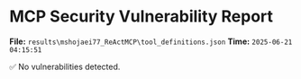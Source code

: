 # MCP Security Vulnerability Report
**File:** `results\mshojaei77_ReActMCP\tool_definitions.json`
**Time:** `2025-06-21 04:15:51`

✅ No vulnerabilities detected.